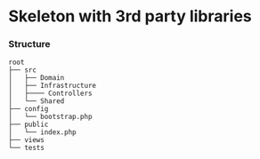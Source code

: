 # Skeleton with 3rd party libraries

### Structure

```
root
├── src
│   ├── Domain
│   ├── Infrastructure
│   ├──── Controllers
│   └── Shared
├── config
│   └── bootstrap.php
├── public
│   └── index.php
├── views
└── tests
```
